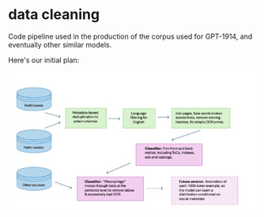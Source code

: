 data cleaning
=============

Code pipeline used in the production of the corpus used for GPT-1914, and eventually other similar models.

Here's our initial plan:

![Flowchart of the process](flowchart.jpg)